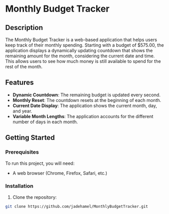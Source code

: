 # Monthly Budget Tracker

## Description

The Monthly Budget Tracker is a web-based application that helps users keep track of their monthly spending. Starting with a budget of $575.00, the application displays a dynamically updating countdown that shows the remaining amount for the month, considering the current date and time. This allows users to see how much money is still available to spend for the rest of the month.

## Features

- **Dynamic Countdown**: The remaining budget is updated every second.
- **Monthly Reset**: The countdown resets at the beginning of each month.
- **Current Date Display**: The application shows the current month, day, and year.
- **Variable Month Lengths**: The application accounts for the different number of days in each month.

## Getting Started

### Prerequisites

To run this project, you will need:

- A web browser (Chrome, Firefox, Safari, etc.)

### Installation

1. Clone the repository:

```bash
git clone https://github.com/jadehamel/MonthlyBudgetTracker.git
